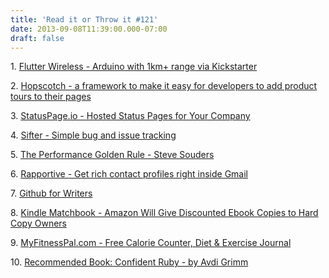 ```yaml
---
title: 'Read it or Throw it #121'
date: 2013-09-08T11:39:00.000-07:00
draft: false
---
```


1. [Flutter Wireless - Arduino with 1km+ range via Kickstarter](http://www.flutterwireless.com/)

2. [Hopscotch - a framework to make it easy for developers to add product tours to their pages](http://linkedin.github.io/hopscotch/)

3. [StatusPage.io - Hosted Status Pages for Your Company](https://www.statuspage.io/)

4. [Sifter - Simple bug and issue tracking](https://sifterapp.com/)

5. [The Performance Golden Rule - Steve Souders](http://www.stevesouders.com/blog/2012/02/10/the-performance-golden-rule/)

6. [Rapportive - Get rich contact profiles right inside Gmail](http://rapportive.com/)

7. [Github for Writers](http://madebyloren.com/github-for-writers)

8. [Kindle Matchbook - Amazon Will Give Discounted Ebook Copies to Hard Copy Owners](http://lifehacker.com/kindle-matchbook-will-give-discounted-ebook-copies-to-h-1244432442)

9. [MyFitnessPal.com - Free Calorie Counter, Diet & Exercise Journal](http://www.myfitnesspal.com/)

10. [Recommended Book: Confident Ruby - by Avdi Grimm](http://devblog.avdi.org/2013/08/26/confident-ruby-is-finished/)